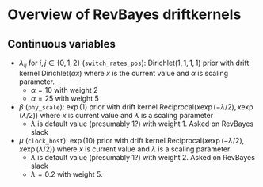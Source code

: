 # Overview of RevBayes driftkernels
## Continuous variables

- $\lambda_{ij}$ for $i, j \in \{0, 1, 2\}$ (`switch_rates_pos`): $\mathrm{Dirichlet}(1,1,1,1)$ prior with drift kernel $\mathrm{Dirichlet}(\alpha x)$ where $x$ is the current value and $\alpha$ is scaling parameter.
  - $\alpha = 10$ with weight $2$
  - $\alpha = 25$ with weight $5$
- $\beta$ (`phy_scale`): $\exp(1)$ prior with drift kernel $\mathrm{Reciprocal}(x\exp(-\lambda / 2), x  \exp(\lambda / 2))$ where $x$ is current value and $\lambda$ is a scaling parameter
  - $\lambda$ is default value (presumably 1?) with weight $1$. Asked on RevBayes slack
- $\mu$ (`clock_host`): $\exp(10)$ prior with drift kernel $\mathrm{Reciprocal}(x\exp(-\lambda / 2), x  \exp(\lambda / 2))$ where $x$ is current value and $\lambda$ is a scaling parameter
  - $\lambda$ is default value (presumably 1?) with weight $2$. Asked on RevBayes slack
  - $\lambda = 0.2$ with weight $5$.
